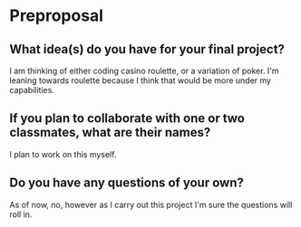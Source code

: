 # Preproposal

## What idea(s) do you have for your final project?

I am thinking of either coding casino roulette, or a variation of poker. I'm leaning towards roulette because I think that would be more under my capabilities. 

## If you plan to collaborate with one or two classmates, what are their names?

I plan to work on this myself.

## Do you have any questions of your own?

As of now, no, however as I carry out this project I'm sure the questions will roll in. 
